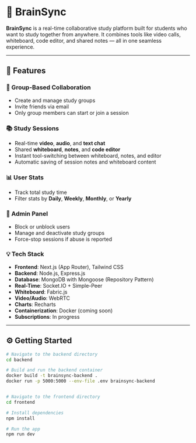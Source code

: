 # 🧠 BrainSync

**BrainSync** is a real-time collaborative study platform built for students who want to study together from anywhere. It combines tools like video calls, whiteboard, code editor, and shared notes — all in one seamless experience.

---

## 🚀 Features

### 👥 Group-Based Collaboration
- Create and manage study groups
- Invite friends via email
- Only group members can start or join a session

### 📚 Study Sessions
- Real-time **video**, **audio**, and **text chat**
- Shared **whiteboard**, **notes**, and **code editor**
- Instant tool-switching between whiteboard, notes, and editor
- Automatic saving of session notes and whiteboard content

### 📊 User Stats
- Track total study time
- Filter stats by **Daily**, **Weekly**, **Monthly**, or **Yearly**

### 🔐 Admin Panel
- Block or unblock users
- Manage and deactivate study groups
- Force-stop sessions if abuse is reported

### 💡 Tech Stack
- **Frontend**: Next.js (App Router), Tailwind CSS  
- **Backend**: Node.js, Express.js  
- **Database**: MongoDB with Mongoose (Repository Pattern)  
- **Real-Time**: Socket.IO + Simple-Peer  
- **Whiteboard**: Fabric.js  
- **Video/Audio**: WebRTC  
- **Charts**: Recharts  
- **Containerization**: Docker (coming soon)  
- **Subscriptions**: In progress

---

## ⚙️ Getting Started

```bash
# Navigate to the backend directory
cd backend

# Build and run the backend container
docker build -t brainsync-backend .
docker run -p 5000:5000 --env-file .env brainsync-backend


# Navigate to the frontend directory
cd frontend

# Install dependencies
npm install

# Run the app
npm run dev

